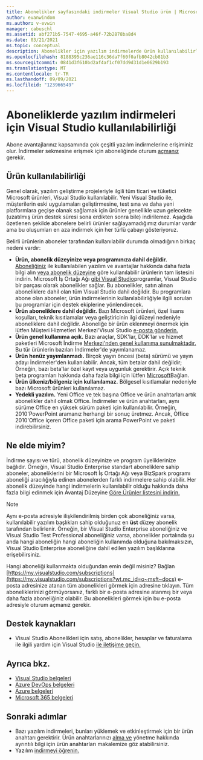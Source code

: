 ```yaml
---
title: Abonelikler sayfasındaki indirmeler Visual Studio ürün | Microsoft Docs
author: evanwindom
ms.author: v-evwin
manager: cabuschl
ms.assetid: abf271b5-7547-4695-a46f-72b2878ba8d4
ms.date: 03/21/2021
ms.topic: conceptual
description: Abonelikler için yazılım indirmelerde ürün kullanılabilirliği Visual Studio öğrenin
ms.openlocfilehash: 8188395c236ae116c36da7f60f0afb8042cb81b3
ms.sourcegitcommit: 0841d3f610bd2af4af1cf07dd9d31d1e0629b193
ms.translationtype: MT
ms.contentlocale: tr-TR
ms.lasthandoff: 09/09/2021
ms.locfileid: "123966549"
---
```

# <a name="product-availability-for-software-downloads-in-visual-studio-subscriptions"></a>Aboneliklerde yazılım indirmeleri için Visual Studio kullanılabilirliği
Abone avantajlarınız kapsamında çok çeşitli yazılım indirmelerine erişiminiz olur.
İndirmeler sekmesine erişmek için aboneliğinde oturum [açmanız](https://my.visualstudio.com/downloads?wt.mc_id=o~msft~docs) gerekir.

## <a name="product-availability"></a>Ürün kullanılabilirliği
Genel olarak, yazılım geliştirme projeleriyle ilgili tüm ticari ve tüketici Microsoft ürünleri, Visual Studio kullanılabilir. Yeni Visual Studio ile, müşterilerin eski uygulamaları geliştirmesine, test sına ve daha yeni platformlara geçişe olanak sağlamak için ürünler genellikle uzun gelecekte (uzatılmış ürün destek süresi sona erdikten sonra bile) indirilemez. Aşağıda özetlenen şekilde abonelere belirli ürünler sağlayamadığımız durumlar vardır ama bu oluşumları en aza indirmek için her türlü çabayı gösteriyoruz.

Belirli ürünlerin aboneler tarafından kullanılabilir durumda olmadığının birkaç nedeni vardır:

- **Ürün, abonelik düzeyinize veya programınıza dahil değildir.** [Aboneliğiniz](https://visualstudio.microsoft.com/vs/pricing/) ile kullanılabilen yazılım ve avantajlar hakkında daha fazla bilgi alın [veya abonelik düzeyine](https://download.microsoft.com/download/1/5/4/15454442-CF17-47B9-A65D-DF84EF88511B/Products_by_Benefit_Level.xlsx) göre kullanılabilir ürünlerin tam listesini indirin. Microsoft İş Ortağı Ağı [gibi Visual Studio](https://partner.microsoft.com/)programlar, Visual Studio bir parçası olarak abonelikler sağlar.  Bu abonelikler, satın alınan aboneliklere dahil olan tüm Visual Studio dahil değildir. Bu programlara abone olan aboneler, ürün indirmelerinin kullanılabilirliğiyle ilgili soruları bu programlar için destek ekiplerine yönlendirecek.
- **Ürün aboneliklere dahil değildir.** Bazı Microsoft ürünleri, özel lisans koşulları, teknik kısıtlamalar veya geliştiricinin ilgi düzeyi nedeniyle aboneliklere dahil değildir. Aboneliğe bir ürün eklenmeyi önermek için lütfen Müşteri Hizmetleri Merkezi'Visual Studio [e-posta gönderin.](https://visualstudio.microsoft.com/subscriptions/support/)
- **Ürün genel kullanıma açık.** Bazı araçlar, SDK'lar, DDK'lar ve hizmet paketleri Microsoft İndirme [Merkezi'nden genel kullanıma sunulmaktadır.](https://www.microsoft.com/download) Bu tür ürünlerin bazıları İndirmeler'de yayımlanamaz.
- **Ürün henüz yayımlanmadı.**  Birçok yayın öncesi (beta) sürümü ve yayın adayı İndirmeler'den kullanılabilir. Ancak, tüm betalar dahil değildir; Örneğin, bazı beta'lar özel kayıt veya uygunluk gerektirir. Açık teknik beta programları hakkında daha fazla bilgi için lütfen [Microsoft](https://connect.microsoft.com/)Bağlan.
- **Ürün ülkeniz/bölgeniz için kullanılamaz.** Bölgesel kısıtlamalar nedeniyle bazı Microsoft ürünleri kullanılamaz.
- **Yedekli yazılım.** Yeni Office ve tek başına Office ve ürün anahtarları artık abonelikler dahil olmak Office. İndirmeler ve ürün anahtarları, aynı sürüme Office en yüksek sürüm paketi için kullanılabilir.  Örneğin, 2010'PowerPoint aramanız herhangi bir sonuç üretmez.  Ancak, Office 2010'Office içeren Office paketi için arama PowerPoint ve paketi indirebilirsiniz.

## <a name="what-do-i-get"></a>Ne elde miyim?
İndirme sayısı ve türü, abonelik düzeyinize ve program üyeliklerinize bağlıdır.  Örneğin, Visual Studio Enterprise standart aboneliklere sahip aboneler, aboneliklerini bir Microsoft İş Ortağı Ağı veya BizSpark programı aboneliği aracılığıyla edinen abonelerden farklı indirmelere sahip olabilir.  Her abonelik düzeyinde hangi indirmelerin kullanılabilir olduğu hakkında daha fazla bilgi edinmek için Avantaj Düzeyine [Göre Ürünler listesini indirin.](https://download.microsoft.com/download/1/5/4/15454442-CF17-47B9-A65D-DF84EF88511B/Visual_Studio_by_Subscription_Level.xlsx)

> [!NOTE]
> Aynı e-posta adresiyle ilişkilendirilmiş birden çok aboneliğiniz varsa, kullanılabilir yazılım başlıkları sahip olduğunuz en **üst** düzey abonelik tarafından belirlenir.  Örneğin, bir Visual Studio Enterprise aboneliğiniz ve Visual Studio Test Professional aboneliğiniz varsa, abonelikler portalında şu anda hangi aboneliğin hangi aboneliğin kullanımda olduğuna bakılmaksızın, Visual Studio Enterprise aboneliğine dahil edilen yazılım başlıklarına erişebilirsiniz. 

Hangi aboneliği kullanmakta olduğundan emin değil misiniz?  Bağlan [https://my.visualstudio.com/subscriptions](https://my.visualstudio.com/subscriptions?wt.mc_id=o~msft~docs) e-posta adresinize atanan tüm abonelikleri görmek için adresine tıklayın. Tüm aboneliklerinizi görmüyorsanız, farklı bir e-posta adresine atanmış bir veya daha fazla aboneliğiniz olabilir.  Bu abonelikleri görmek için bu e-posta adresiyle oturum açmanız gerekir.

## <a name="support-resources"></a>Destek kaynakları
- Visual Studio Abonelikleri için satış, abonelikler, hesaplar ve faturalama ile ilgili yardım için Visual Studio [ile iletişime geçin.](https://aka.ms/vssubscriberhelp)

## <a name="see-also"></a>Ayrıca bkz.
- [Visual Studio belgeleri](/visualstudio/)
- [Azure DevOps belgeleri](/azure/devops/)
- [Azure belgeleri](/azure/)
- [Microsoft 365 belgeleri](/microsoft-365/)

## <a name="next-steps"></a>Sonraki adımlar
- Bazı yazılım indirmeleri, bunları yüklemek ve etkinleştirmek için bir ürün anahtarı gerektirir.  Ürün anahtarlarınızı [alma ve](product-keys.md) yönetme hakkında ayrıntılı bilgi için ürün anahtarları makalemize göz atabilirsiniz. 
- Yazılım [indirmeyi öğrenin.](download-software.md)